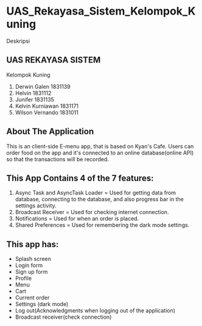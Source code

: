 # UAS_Rekayasa_Sistem_Kelompok_Kuning
Deskripsi


## UAS REKAYASA SISTEM


Kelompok Kuning
1. Derwin Galen 1831139
2. Helvin 1831112
3. Junifer 1831135
4. Kelvin Kurniawan 1831171
5. Wilson Vernando 1831011


## About The Application
This is an client-side E-menu app, that is based on Kyan's Cafe. Users can order food on the app and it's connected to an online database(online API) so that the transactions will be recorded.


## This App Contains 4 of the 7 features:
1. Async Task and AsyncTask Loader = Used for getting data from database, connecting to the database, and also progress bar in the settings activity.
2. Broadcast Receiver = Used for checking internet connection.
3. Notifications = Used for when an order is placed.
4. Shared Preferences = Used for remembering the dark mode settings.


## This app has:
- Splash screen
- Login form
- Sign up form
- Profile
- Menu
- Cart
- Current order
- Settings (dark mode)
- Log out(Acknowledgments when logging out of the application)
- Broadcast receiver(check connection)

